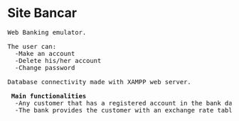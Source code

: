 # Site Bancar
<pre>
Web Banking emulator.

The user can:
  -Make an account
  -Delete his/her account
  -Change password
  
Database connectivity made with XAMPP web server.

<b> Main functionalities </b>
  -Any customer that has a registered account in the bank database can insert all his/her transactions
  -The bank provides the customer with an exchange rate table, budget percentages to better represent losses and increments to the customer's budget
